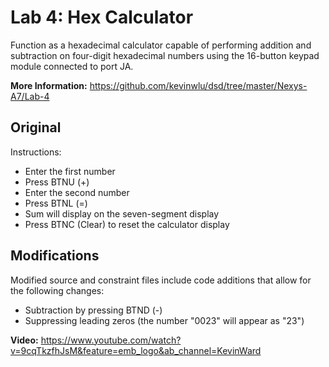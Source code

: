 # Lab 4: Hex Calculator
Function as a hexadecimal calculator capable of performing addition and subtraction on four-digit hexadecimal numbers using the 16-button keypad module connected to port JA.

**More Information:** https://github.com/kevinwlu/dsd/tree/master/Nexys-A7/Lab-4

## Original
Instructions:
- Enter the first number
- Press BTNU (+)
- Enter the second number
- Press BTNL (=)
- Sum will display on the seven-segment display
- Press BTNC (Clear) to reset the calculator display

## Modifications
Modified source and constraint files include code additions that allow for the following changes:
- Subtraction by pressing BTND (-)
- Suppressing leading zeros (the number "0023" will appear as "23")

**Video:** https://www.youtube.com/watch?v=9cqTkzfhJsM&feature=emb_logo&ab_channel=KevinWard
